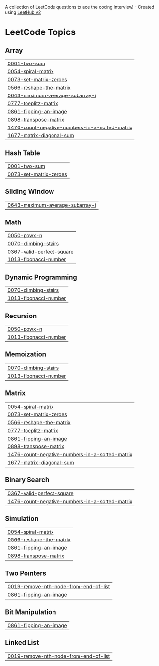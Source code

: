 A collection of LeetCode questions to ace the coding interview! - Created using [LeetHub v2](https://github.com/arunbhardwaj/LeetHub-2.0)
<!---LeetCode Topics Start-->
# LeetCode Topics
## Array
|  |
| ------- |
| [0001-two-sum](https://github.com/keerthi-shekar/leetcode/tree/master/0001-two-sum) |
| [0054-spiral-matrix](https://github.com/keerthi-shekar/leetcode/tree/master/0054-spiral-matrix) |
| [0073-set-matrix-zeroes](https://github.com/keerthi-shekar/leetcode/tree/master/0073-set-matrix-zeroes) |
| [0566-reshape-the-matrix](https://github.com/keerthi-shekar/leetcode/tree/master/0566-reshape-the-matrix) |
| [0643-maximum-average-subarray-i](https://github.com/keerthi-shekar/leetcode/tree/master/0643-maximum-average-subarray-i) |
| [0777-toeplitz-matrix](https://github.com/keerthi-shekar/leetcode/tree/master/0777-toeplitz-matrix) |
| [0861-flipping-an-image](https://github.com/keerthi-shekar/leetcode/tree/master/0861-flipping-an-image) |
| [0898-transpose-matrix](https://github.com/keerthi-shekar/leetcode/tree/master/0898-transpose-matrix) |
| [1476-count-negative-numbers-in-a-sorted-matrix](https://github.com/keerthi-shekar/leetcode/tree/master/1476-count-negative-numbers-in-a-sorted-matrix) |
| [1677-matrix-diagonal-sum](https://github.com/keerthi-shekar/leetcode/tree/master/1677-matrix-diagonal-sum) |
## Hash Table
|  |
| ------- |
| [0001-two-sum](https://github.com/keerthi-shekar/leetcode/tree/master/0001-two-sum) |
| [0073-set-matrix-zeroes](https://github.com/keerthi-shekar/leetcode/tree/master/0073-set-matrix-zeroes) |
## Sliding Window
|  |
| ------- |
| [0643-maximum-average-subarray-i](https://github.com/keerthi-shekar/leetcode/tree/master/0643-maximum-average-subarray-i) |
## Math
|  |
| ------- |
| [0050-powx-n](https://github.com/keerthi-shekar/leetcode/tree/master/0050-powx-n) |
| [0070-climbing-stairs](https://github.com/keerthi-shekar/leetcode/tree/master/0070-climbing-stairs) |
| [0367-valid-perfect-square](https://github.com/keerthi-shekar/leetcode/tree/master/0367-valid-perfect-square) |
| [1013-fibonacci-number](https://github.com/keerthi-shekar/leetcode/tree/master/1013-fibonacci-number) |
## Dynamic Programming
|  |
| ------- |
| [0070-climbing-stairs](https://github.com/keerthi-shekar/leetcode/tree/master/0070-climbing-stairs) |
| [1013-fibonacci-number](https://github.com/keerthi-shekar/leetcode/tree/master/1013-fibonacci-number) |
## Recursion
|  |
| ------- |
| [0050-powx-n](https://github.com/keerthi-shekar/leetcode/tree/master/0050-powx-n) |
| [1013-fibonacci-number](https://github.com/keerthi-shekar/leetcode/tree/master/1013-fibonacci-number) |
## Memoization
|  |
| ------- |
| [0070-climbing-stairs](https://github.com/keerthi-shekar/leetcode/tree/master/0070-climbing-stairs) |
| [1013-fibonacci-number](https://github.com/keerthi-shekar/leetcode/tree/master/1013-fibonacci-number) |
## Matrix
|  |
| ------- |
| [0054-spiral-matrix](https://github.com/keerthi-shekar/leetcode/tree/master/0054-spiral-matrix) |
| [0073-set-matrix-zeroes](https://github.com/keerthi-shekar/leetcode/tree/master/0073-set-matrix-zeroes) |
| [0566-reshape-the-matrix](https://github.com/keerthi-shekar/leetcode/tree/master/0566-reshape-the-matrix) |
| [0777-toeplitz-matrix](https://github.com/keerthi-shekar/leetcode/tree/master/0777-toeplitz-matrix) |
| [0861-flipping-an-image](https://github.com/keerthi-shekar/leetcode/tree/master/0861-flipping-an-image) |
| [0898-transpose-matrix](https://github.com/keerthi-shekar/leetcode/tree/master/0898-transpose-matrix) |
| [1476-count-negative-numbers-in-a-sorted-matrix](https://github.com/keerthi-shekar/leetcode/tree/master/1476-count-negative-numbers-in-a-sorted-matrix) |
| [1677-matrix-diagonal-sum](https://github.com/keerthi-shekar/leetcode/tree/master/1677-matrix-diagonal-sum) |
## Binary Search
|  |
| ------- |
| [0367-valid-perfect-square](https://github.com/keerthi-shekar/leetcode/tree/master/0367-valid-perfect-square) |
| [1476-count-negative-numbers-in-a-sorted-matrix](https://github.com/keerthi-shekar/leetcode/tree/master/1476-count-negative-numbers-in-a-sorted-matrix) |
## Simulation
|  |
| ------- |
| [0054-spiral-matrix](https://github.com/keerthi-shekar/leetcode/tree/master/0054-spiral-matrix) |
| [0566-reshape-the-matrix](https://github.com/keerthi-shekar/leetcode/tree/master/0566-reshape-the-matrix) |
| [0861-flipping-an-image](https://github.com/keerthi-shekar/leetcode/tree/master/0861-flipping-an-image) |
| [0898-transpose-matrix](https://github.com/keerthi-shekar/leetcode/tree/master/0898-transpose-matrix) |
## Two Pointers
|  |
| ------- |
| [0019-remove-nth-node-from-end-of-list](https://github.com/keerthi-shekar/leetcode/tree/master/0019-remove-nth-node-from-end-of-list) |
| [0861-flipping-an-image](https://github.com/keerthi-shekar/leetcode/tree/master/0861-flipping-an-image) |
## Bit Manipulation
|  |
| ------- |
| [0861-flipping-an-image](https://github.com/keerthi-shekar/leetcode/tree/master/0861-flipping-an-image) |
## Linked List
|  |
| ------- |
| [0019-remove-nth-node-from-end-of-list](https://github.com/keerthi-shekar/leetcode/tree/master/0019-remove-nth-node-from-end-of-list) |
<!---LeetCode Topics End-->
